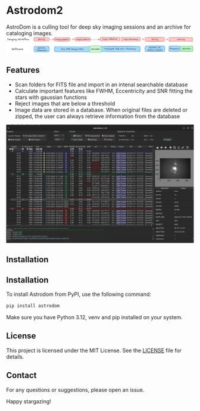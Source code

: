 # Astrodom2

AstroDom is a culling tool for deep sky imaging sessions and an archive for cataloging images.  
![Astrodom Workflow](astrodomWF.png)

## Features

- Scan folders for FITS file and import in an intenal searchable database
- Calculate important features like FWHM, Eccentricity and SNR fitting the stars with gaussian functions
- Reject images that are below a threshold
- Image data are stored in a database. When original files are deleted or zipped, the user can always retrieve information from the database

![Astrodom Home](home.png)


## Installation

## Installation

To install Astrodom from PyPI, use the following command:

```bash
pip install astrodom
```

Make sure you have Python 3.12, venv and pip installed on your system. 



## License

This project is licensed under the MIT License. See the [LICENSE](LICENSE) file for details.

## Contact

For any questions or suggestions, please open an issue.

Happy stargazing!